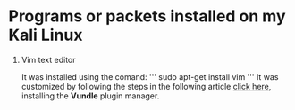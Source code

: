 # Programs or packets installed on my Kali Linux
1. Vim text editor
	
	It was installed using the comand:
	'''
	sudo apt-get install vim
	'''
	It was customized by following the steps in the following article [click
	here](https://juncotic.com/vim-plugins-mejorando-favorito/), installing
	the **Vundle** plugin manager.
